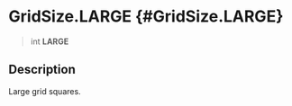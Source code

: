 GridSize.LARGE {#GridSize.LARGE}
==============

> int **LARGE**

Description
-----------

Large grid squares.
